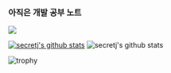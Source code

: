 ### 아직은 개발 공부 노트

<a href="https://www.notion.so/POCU-C-299ff5714f964e0ba67815aecd70a9c5" target="_blank"><img src="https://img.shields.io/badge/NOTION-000000?style=flat-square&logo=Notion&logoColor=white&textalign=center"/></a>

[![secretj's github stats](https://github-readme-stats.vercel.app/api/top-langs/?username=secretj&show_icons=true&hide_border=true&title_color=004386&icon_color=004386&layout=compact)](https://github.com/secretj)
![secretj's github stats](https://github-readme-stats.vercel.app/api?username=secretj&show_icons=true)


![trophy](https://github-profile-trophy.vercel.app/?username=secretj)
 

